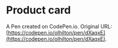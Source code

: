 # Product card

A Pen created on CodePen.io. Original URL: [https://codepen.io/olhilton/pen/dXaqxE](https://codepen.io/olhilton/pen/dXaqxE).

